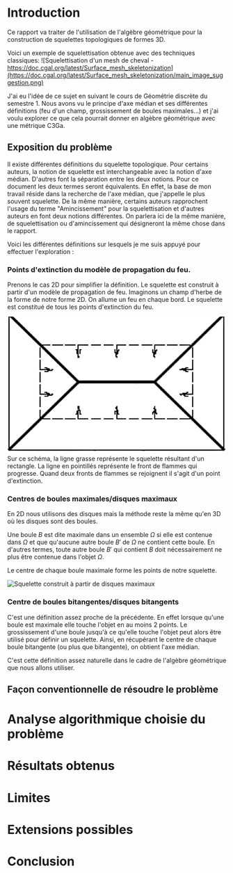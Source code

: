 # Introduction
Ce rapport va traiter de l'utilisation de l'algèbre géométrique pour la construction de squelettes topologiques de formes 3D.

Voici un exemple de squelettisation obtenue avec des techniques classiques:
![Squelettisation d'un mesh de cheval - https://doc.cgal.org/latest/Surface_mesh_skeletonization](https://doc.cgal.org/latest/Surface_mesh_skeletonization/main_image_suggestion.png)

J'ai eu l'idée de ce sujet en suivant le cours de Géométrie discrète du semestre 1. Nous avons vu le principe d'axe médian et ses différentes définitions (feu d'un champ, grossissement de boules maximales...) et j'ai voulu explorer ce que cela pourrait donner en algèbre géométrique avec une métrique C3Ga.

## Exposition du problème

Il existe différentes définitions du squelette topologique. Pour certains auteurs, la notion de squelette est interchangeable avec la notion d'axe médian. D'autres font la séparation entre les deux notions. Pour ce document les deux termes seront équivalents. En effet, la base de mon travail réside dans la recherche de l'axe médian, que j'appelle le plus souvent squelette.
De la même manière, certains auteurs rapprochent l'usage du terme "Amincissement" pour la squelettisation et d'autres auteurs en font deux notions différentes. On parlera ici de la même manière, de squelettisation ou d'amincissement qui désigneront la même chose dans le rapport.

Voici les différentes définitions sur lesquels je me suis appuyé pour effectuer l'exploration :

### Points d'extinction du modèle de propagation du feu.

Prenons le cas 2D pour simplifier la définition. 
Le squelette est construit à partir d'un modèle de propagation de feu. Imaginons un champ d'herbe de la forme de notre forme 2D. On allume un feu en chaque bord. Le squelette est constitué de tous les points d'extinction du feu. 

![Démonstration du feu de champ](./images/grassfire.png)
Sur ce schéma, la ligne grasse représente le squelette résultant d'un rectangle. La ligne en pointillés représente le front de flammes qui progresse. Quand deux fronts de flammes se rejoignent il s'agit d'un point d'extinction.

### Centres de boules maximales/disques maximaux

En 2D nous utilisons des disques mais la méthode reste la même qu'en 3D où les disques sont des boules.

Une boule $B$ est dite maximale dans un ensemble $\Omega$ si elle est contenue dans $\Omega$ et que qu'aucune autre boule $B'$ de $\Omega$ ne contient cette boule. En d'autres termes, toute autre boule $B'$ qui contient $B$ doit nécessairement ne plus être contenue dans l'objet $\Omega$.

Le centre de chaque boule maximale forme les points de notre squelette.

![Squelette construit à partir de disques maximaux](https://d3i71xaburhd42.cloudfront.net/cfbbe1f7aeda6ad4d112b391579a2cf16dce95ff/3-Figure1-1.png)

### Centre de boules bitangentes/disques bitangents

C'est une définition assez proche de la précédente. En effet lorsque qu'une boule est maximale elle touche l'objet en au moins 2 points. Le grossissement d'une boule jusqu'à ce qu'elle touche l'objet peut alors être utilisé pour définir un squelette. Ainsi, en récupérant le centre de chaque boule bitangente (ou plus que bitangente), on obtient l'axe médian. 

C'est cette définition assez naturelle dans le cadre de l'algèbre géométrique que nous allons utiliser.

## Façon conventionnelle de résoudre le problème

# Analyse algorithmique choisie du problème

# Résultats obtenus

# Limites

# Extensions possibles

# Conclusion
